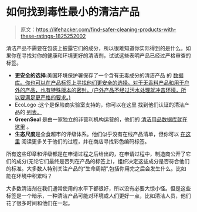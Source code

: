 # 如何找到毒性最小的清洁产品

> 原文：<https://lifehacker.com/find-safer-cleaning-products-with-these-ratings-1825252002>

清洁产品不需要在包装上披露它们的成分，所以很难知道你实际得到的是什么。如果你在寻找对你的健康和环境更好的清洁剂，试试这些表明产品已经过严格审查的标签。



*   **更安全的选择**:美国环境保护署保存了一个含有无毒成分的清洁产品 的 [数据库。你也可以在产品标签上寻找他们更安全的选择。对于无香料产品和用于户外的产品，也有特殊版本的密封。(户外产品不经过污水处理就冲击环境，所以要满足更严格的要求。)](https://www.epa.gov/saferchoice/products)
*   EcoLogo :这个是保险商实验室支持的，你可以在这里 找到他们认证的清洁产品的 [列表。](https://industries.ul.com/environment/certificationvalidation-marks/ecologo-product-certification#cleaning)
*   **GreenSeal** 是由一家独立的非营利机构运营的，他们的 [清洁用品数据库就在这里](http://www.greenseal.org/FindGreenSealProductsandServices.aspx?vid=ViewProductDetail&cid=3) 。
*   **生态尺度**是全食超市的评级体系。他们似乎没有在线产品清单，但你可以 [在这里](https://www.wholefoodsmarket.com/eco-scale-our-commitment) 阅读更多关于他们的过程，并在商店寻找彩色编码标签。

所有这些印章和评级都是在申请过程之后给出的，在申请过程中，制造商公开了它们的成分(无论它们最终是否列在产品的标签上)，组织决定这些成分是否符合他们的标准。大多数人特别关注产品的“生命周期”,包括你用完之后会发生什么。比如能在环境中积累吗？

大多数清洁剂在我们通常使用的水平下都很好，所以没有必要大惊小怪。但是这些标签是一个暗示，一种清洁产品可能对环境或人们更好一点，比如清洁人员，他们花了很多时间和他们在一起。